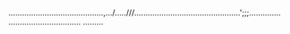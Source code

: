 ..........................................,.../.....///...............................................';;;..............
................................
.........




